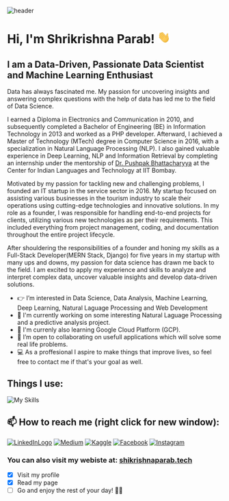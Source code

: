 ![header](https://capsule-render.vercel.app/api?type=waving&color=auto&height=260&section=header&text=Shrikrishna%20Parab&fontSize=80&animation=fadeIn&fontAlignY=38&desc=Hello%20and%20Welcome%20to%20my%20GitHub%20Profile!&descAlignY=53&descAlign=68)
# Hi, I'm Shrikrishna Parab! [<img src="https://raw.githubusercontent.com/ABSphreak/ABSphreak/master/gifs/Hi.gif" width="30px">](https://shrikrishnaparab.tech/)

## I am a Data-Driven, Passionate Data Scientist and Machine Learning Enthusiast
Data has always fascinated me. My passion for uncovering insights and answering complex questions with the help of data has led me to the field of Data Science.

I earned a Diploma in Electronics and Communication in 2010, and subsequently completed a Bachelor of Engineering (BE) in Information Technology in 2013 and worked as a PHP developer. Afterward, I achieved a Master of Technology (MTech) degree in Computer Science in 2016, with a specialization in Natural Language Processing (NLP). I also gained valuable experience in Deep Learning, NLP and Information Retrieval by completing an internship under the mentorship of <a href="https://www.cse.iitb.ac.in/~pb/">Dr. Pushpak Bhattacharyya</a> at the Center for Indian Languages and Technology at IIT Bombay.

Motivated by my passion for tackling new and challenging problems, I founded an IT startup in the service sector in 2016. My startup focused on assisting various businesses in the tourism industry to scale their operations using cutting-edge technologies and innovative solutions. In my role as a founder, I was responsible for handling end-to-end projects for clients, utilizing various new technologies as per their requirements. This included everything from project management, coding, and documentation throughout the entire project lifecycle.

After shouldering the responsibilities of a founder and honing my skills as a Full-Stack Developer(MERN Stack, Django) for five years in my startup with many ups and downs, my passion for data science has drawn me back to the field. I am excited to apply my experience and skills to analyze and interpret complex data, uncover valuable insights and develop data-driven solutions.

- :point_right:	I’m interested in Data Science, Data Analysis, Machine Learning, Deep Learning, Natural Laguage Processing and Web Development
- :hammer: I'm currently working on some interesting Natural Laguage Processing and a predictive analysis project.
- :seedling:	I'm currenly also learning Google Cloud Platform (GCP).
- :handshake:	 I’m open to collaborating on usefull applications which will solve some real life problems.  
- 💻 As a proffesional I aspire to make things that improve lives, so feel free to contact me if that's your goal as well.

## Things I use:
![My Skills](https://skillicons.dev/icons?i=py,django,js,react,vue,nodejs,expressjs,vite,html,css,bootstrap,tailwind,figma,ai,tensorflow,pytorch,sklearn,mongodb,mysql,sqlite,aws,heroku,netlify,vscode,github&perline=13)


## 📫 How to reach me (right click for new window):
[![LinkedInLogo](https://img.shields.io/badge/LinkedIn-0077B5?style=for-the-badge&logo=linkedin&logoColor=white)](https://www.linkedin.com/in/shrikrishnaparab/) [![Medium](https://img.shields.io/badge/Medium-12100E?style=for-the-badge&logo=medium&logoColor=white)](https://shrikrishnaparab.medium.com/) [![Kaggle](https://img.shields.io/badge/Kaggle-035a7d?style=for-the-badge&logo=kaggle&logoColor=white)](https://www.kaggle.com/shrikrishnaparab) [![Facebook](https://img.shields.io/badge/Facebook-%231877F2.svg?style=for-the-badge&logo=Facebook&logoColor=white)](https://www.facebook.com/shrikrishnaparab) [![Instagram](https://img.shields.io/badge/Instagram-%23E4405F.svg?style=for-the-badge&logo=Instagram&logoColor=white)](https://www.instagram.com/shrikrishnaparab/)  
### You can also visit my webiste at: <a href="https://shrikrishnaparab.tech/">shikrishnaparab.tech</a>

- [x] Visit my profile
- [x] Read my page
- [ ] Go and enjoy the rest of your day! :fist_right::fist_left:
